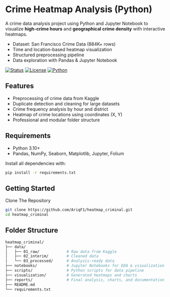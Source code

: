 # Crime Heatmap Analysis (Python)

A crime data analysis project using Python and Jupyter Notebook to visualize **high-crime hours** and **geographical crime density** with interactive heatmaps.

- Dataset: San Francisco Crime Data (884K+ rows)
- Time and location-based heatmap visualization
- Structured preprocessing pipeline
- Data exploration with Pandas & Jupyter Notebook

[![Status](https://img.shields.io/badge/status-active-success)](https://github.com/AriqF1/heatmap_criminal)
[![License](https://img.shields.io/badge/license-MIT-blue)](https://opensource.org/licenses/MIT)
[![Python](https://img.shields.io/badge/python-3.10+-blue)](https://www.python.org/)

## Features

- Preprocessing of crime data from Kaggle
- Duplicate detection and cleaning for large datasets
- Crime frequency analysis by hour and district
- Heatmap of crime locations using coordinates (X, Y)
- Professional and modular folder structure

## Requirements

- Python 3.10+
- Pandas, NumPy, Seaborn, Matplotlib, Jupyter, Folium

Install all dependencies with:

```bash
pip install -r requirements.txt
```

## Getting Started

Clone The Repository

```bash
git clone https://github.com/AriqF1/heatmap_criminal.git
cd heatmap_criminal
```

## Folder Structure

```bash
heatmap_criminal/
├── data/
│   ├── 01_raw/            # Raw data from Kaggle
│   ├── 02_interim/        # Cleaned data
│   └── 03_processed/      # Analysis-ready data
├── notebooks/             # Jupyter Notebooks for EDA & visualization
├── scripts/               # Python scripts for data pipeline
├── visualization/         # Generated heatmaps and charts
├── reports/               # Final analysis, charts, and documentation
├── README.md
└── requirements.txt
```
